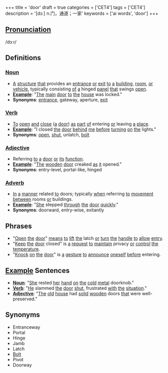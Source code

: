 +++
title = 'door'
draft = true
categories = ['CET4']
tags = ['CET4']
description = '[dɔː] n.门，通道；一家'
keywords = ['ai words', 'door']
+++

## [Pronunciation](/en/post/pronunciation/)
/dɔːr/

## Definitions
### [Noun](/en/post/noun/)
- [A](/en/post/a/) [structure](/en/post/structure/) [that](/en/post/that/) provides an [entrance](/en/post/entrance/) [or](/en/post/or/) [exit](/en/post/exit/) [to](/en/post/to/) [a](/en/post/a/) [building](/en/post/building/), [room](/en/post/room/), [or](/en/post/or/) [vehicle](/en/post/vehicle/), typically consisting [of](/en/post/of/) [a](/en/post/a/) hinged [panel](/en/post/panel/) [that](/en/post/that/) swings [open](/en/post/open/).
- **[Example](/en/post/example/)**: "[The](/en/post/the/) [main](/en/post/main/) [door](/en/post/door/) [to](/en/post/to/) [the](/en/post/the/) [house](/en/post/house/) was locked."
- **Synonyms**: [entrance](/en/post/entrance/), gateway, aperture, [exit](/en/post/exit/)

### [Verb](/en/post/verb/)
- [To](/en/post/to/) [open](/en/post/open/) [and](/en/post/and/) [close](/en/post/close/) ([a](/en/post/a/) [door](/en/post/door/)) [as](/en/post/as/) [part](/en/post/part/) [of](/en/post/of/) entering [or](/en/post/or/) leaving [a](/en/post/a/) [place](/en/post/place/).
- **[Example](/en/post/example/)**: "I closed [the](/en/post/the/) [door](/en/post/door/) [behind](/en/post/behind/) [me](/en/post/me/) [before](/en/post/before/) [turning](/en/post/turning/) [on](/en/post/on/) [the](/en/post/the/) lights."
- **Synonyms**: [open](/en/post/open/), [shut](/en/post/shut/), unlatch, [bolt](/en/post/bolt/)

### [Adjective](/en/post/adjective/)
- Referring [to](/en/post/to/) [a](/en/post/a/) [door](/en/post/door/) [or](/en/post/or/) [its](/en/post/its/) [function](/en/post/function/).
- **[Example](/en/post/example/)**: "[The](/en/post/the/) [wooden](/en/post/wooden/) [door](/en/post/door/) creaked [as](/en/post/as/) [it](/en/post/it/) opened."
- **Synonyms**: entry-level, portal-like, hinged

### [Adverb](/en/post/adverb/)
- [In](/en/post/in/) [a](/en/post/a/) [manner](/en/post/manner/) related [to](/en/post/to/) doors; typically [when](/en/post/when/) referring [to](/en/post/to/) [movement](/en/post/movement/) [between](/en/post/between/) rooms [or](/en/post/or/) buildings.
- **[Example](/en/post/example/)**: "[She](/en/post/she/) stepped [through](/en/post/through/) [the](/en/post/the/) [door](/en/post/door/) [quickly](/en/post/quickly/)."
- **Synonyms**: doorward, entry-wise, exitantly

## Phrases
- "[Open](/en/post/open/) [the](/en/post/the/) [door](/en/post/door/)" [means](/en/post/means/) [to](/en/post/to/) [lift](/en/post/lift/) [the](/en/post/the/) latch [or](/en/post/or/) [turn](/en/post/turn/) [the](/en/post/the/) [handle](/en/post/handle/) [to](/en/post/to/) [allow](/en/post/allow/) [entry](/en/post/entry/).
- "[Keep](/en/post/keep/) [the](/en/post/the/) [door](/en/post/door/) closed" is [a](/en/post/a/) [request](/en/post/request/) [to](/en/post/to/) [maintain](/en/post/maintain/) privacy [or](/en/post/or/) [control](/en/post/control/) [the](/en/post/the/) [temperature](/en/post/temperature/).
- "[Knock](/en/post/knock/) [on](/en/post/on/) [the](/en/post/the/) [door](/en/post/door/)" is [a](/en/post/a/) [gesture](/en/post/gesture/) [to](/en/post/to/) [announce](/en/post/announce/) [oneself](/en/post/oneself/) [before](/en/post/before/) entering.

## [Example](/en/post/example/) Sentences
- **[Noun](/en/post/noun/)**: "[She](/en/post/she/) rested [her](/en/post/her/) [hand](/en/post/hand/) [on](/en/post/on/) [the](/en/post/the/) [cold](/en/post/cold/) [metal](/en/post/metal/) doorknob."
- **[Verb](/en/post/verb/)**: "[He](/en/post/he/) slammed [the](/en/post/the/) [door](/en/post/door/) [shut](/en/post/shut/), frustrated [with](/en/post/with/) [the](/en/post/the/) [situation](/en/post/situation/)."
- **[Adjective](/en/post/adjective/)**: "[The](/en/post/the/) [old](/en/post/old/) [house](/en/post/house/) had [solid](/en/post/solid/) [wooden](/en/post/wooden/) doors [that](/en/post/that/) were well-preserved."

## Synonyms
- Entranceway
- Portal
- Hinge
- Jamb
- Latch
- [Bolt](/en/post/bolt/)
- Pivot
- Doorway
